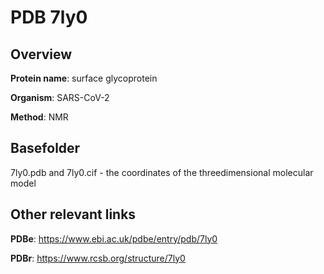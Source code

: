 # PDB 7ly0

## Overview

**Protein name**: surface glycoprotein

**Organism**: SARS-CoV-2

**Method**: NMR



## Basefolder

7ly0.pdb and 7ly0.cif - the coordinates of the threedimensional molecular model



## Other relevant links 
**PDBe**:  https://www.ebi.ac.uk/pdbe/entry/pdb/7ly0
 
**PDBr**: https://www.rcsb.org/structure/7ly0 
